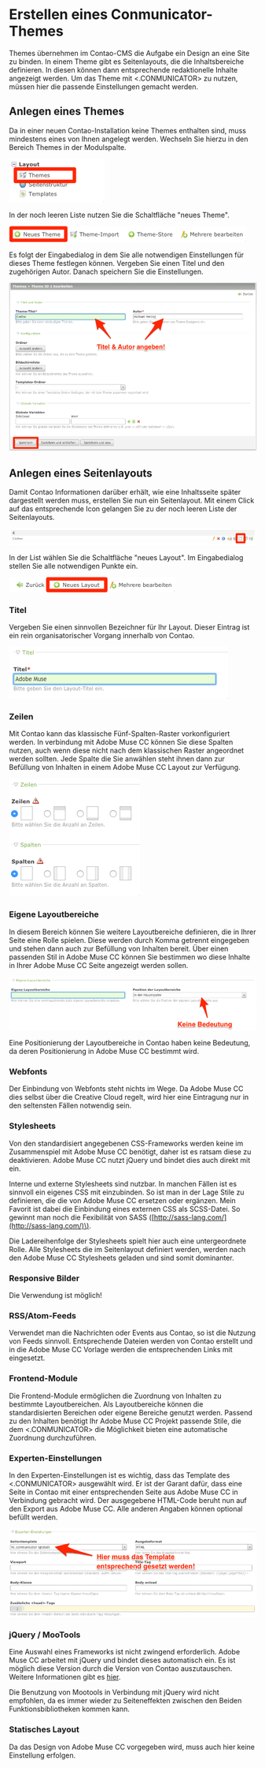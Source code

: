 # Erstellen eines Conmunicator-Themes

Themes übernehmen im Contao-CMS die Aufgabe ein Design an eine Site zu binden. In einem Theme gibt es Seitenlayouts, die die Inhaltsbereiche definieren. In diesen können dann entsprechende redaktionelle Inhalte angezeigt werden. Um das Theme mit &lt;.CONMUNICATOR&gt; zu nutzen, müssen hier die passende Einstellungen gemacht werden.

## Anlegen eines Themes

Da in einer neuen Contao-Installation keine Themes enthalten sind, muss mindestens eines von Ihnen angelegt werden. Wechseln Sie hierzu in den Bereich Themes in der Modulspalte.

![](images/theme/theme_modul.png)

In der noch leeren Liste nutzen Sie die Schaltfläche "neues Theme".

![](images/theme/neues_theme.png)

Es folgt der Eingabedialog in dem Sie alle notwendigen Einstellungen für dieses Theme festlegen können. Vergeben Sie einen Titel und den zugehörigen Autor. Danach speichern Sie die Einstellungen.

![](images/theme/theme_eingabe.png)

## Anlegen eines Seitenlayouts

Damit Contao Informationen darüber erhält, wie eine Inhaltsseite später dargestellt werden muss, erstellen Sie nun ein Seitenlayout. Mit einem Click auf das entsprechende Icon gelangen Sie zu der noch leeren Liste der Seitenlayouts.

![](images/theme/Seitenlayout_icon.png)

In der List wählen Sie die Schaltfläche "neues Layout". Im Eingabedialog stellen Sie alle notwendigen Punkte ein.

![](images/theme/Seitenlayout_neu.png)

### Titel

Vergeben Sie einen sinnvollen Bezeichner für Ihr Layout. Dieser Eintrag ist ein rein organisatorischer Vorgang innerhalb von Contao.

![](images/theme/Seitenlayout_Seitentitel.png)

### Zeilen

Mit Contao kann das klassische Fünf-Spalten-Raster vorkonfiguriert werden. In verbindung mit Adobe Muse CC können Sie diese Spalten nutzen, auch wenn diese nicht nach dem klassischen Raster angeordnet werden sollten. Jede Spalte die Sie anwählen steht ihnen dann zur Befüllung von Inhalten in einem Adobe Muse CC Layout zur Verfügung.

![](images/theme/Seitenlayout_Spalten.png)

### Eigene Layoutbereiche

In diesem Bereich können Sie weitere Layoutbereiche definieren, die in Ihrer Seite eine Rolle spielen. Diese werden durch Komma getrennt eingegeben und stehen dann auch zur Befüllung von Inhalten bereit. Über einen passenden Stil in Adobe Muse CC können Sie bestimmen wo diese Inhalte in Ihrer Adobe Muse CC Seite angezeigt werden sollen.

![](images/theme/Seitenlayout_eignen_Layoutbereiche.png)

Eine Positionierung der Layoutbereiche in Contao haben keine Bedeutung, da deren Positionierung in Adobe Muse CC bestimmt wird.

### Webfonts

Der Einbindung von Webfonts steht nichts im Wege. Da Adobe Muse CC dies selbst über die Creative Cloud regelt, wird hier eine Eintragung nur in den seltensten Fällen notwendig sein.

### Stylesheets

Von den standardisiert angegebenen CSS-Frameworks werden keine im Zusammenspiel mit Adobe Muse CC benötigt, daher ist es ratsam diese zu deaktivieren. Adobe Muse CC nutzt jQuery und bindet dies auch direkt mit ein.

Interne und externe Stylesheets sind nutzbar. In manchen Fällen ist es sinnvoll ein eigenes CSS mit einzubinden. So ist man in der Lage Stile zu definieren, die die von Adobe Muse CC ersetzen oder ergänzen. Mein Favorit ist dabei die Einbindung eines externen CSS als SCSS-Datei. So gewinnt man noch die Fexibilität von SASS \([http://sass-lang.com/](http://sass-lang.com/)\).

Die Ladereihenfolge der Stylesheets spielt hier auch eine untergeordnete Rolle. Alle Stylesheets die im Seitenlayout definiert werden, werden nach den Adobe Muse CC Stylesheets geladen und sind somit dominanter.

### Responsive Bilder

Die Verwendung ist möglich!

### RSS/Atom-Feeds

Verwendet man die Nachrichten oder Events aus Contao, so ist die Nutzung von Feeds sinnvoll. Entsprechende Dateien werden von Contao erstellt und in die Adobe Muse CC Vorlage werden die entsprechenden Links mit eingesetzt.

### Frontend-Module

Die Frontend-Module ermöglichen die Zuordnung von Inhalten zu bestimmte Layoutbereichen. Als Layoutbereiche können die standardisierten Bereichen oder eigene Bereiche genutzt werden. Passend zu den Inhalten benötigt Ihr Adobe Muse CC Projekt passende Stile, die dem &lt;.CONMUNICATOR&gt; die Möglichkeit bieten eine automatische Zuordnung durchzuführen.

### Experten-Einstellungen

In den Experten-Einstellungen ist es wichtig, dass das Template des &lt;.CONMUNICATOR&gt; ausgewählt wird. Er ist der Garant dafür, dass eine Seite in Contao mit einer entsprechenden Seite aus Adobe Muse CC in Verbindung gebracht wird. Der ausgegebene HTML-Code beruht nun auf den Export aus Adobe Muse CC. Alle anderen Angaben können optional befüllt werden.

![](images/theme/Seitenlayout_Template.png)

### jQuery / MooTools

Eine Auswahl eines Frameworks ist nicht zwingend erforderlich. Adobe Muse CC arbeitet mit jQuery und bindet dieses automatisch ein. Es ist möglich diese Version durch die Version von Contao auszutauschen. Weitere Informationen gibt es [hier](jquery.md).

Die Benutzung von Mootools in Verbindung mit jQuery wird nicht empfohlen, da es immer wieder zu Seiteneffekten zwischen den Beiden Funktionsbibliotheken kommen kann.

### Statisches Layout

Da das Design von Adobe Muse CC vorgegeben wird, muss auch hier keine Einstellung erfolgen.

